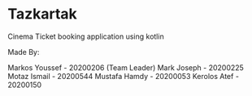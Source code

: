# Tazkartak
 Cinema Ticket booking application using kotlin

Made By:

Markos Youssef - 20200206 (Team Leader)
Mark Joseph - 20200225
Motaz Ismail - 20200544
Mustafa Hamdy - 20200053
Kerolos Atef - 20200150
